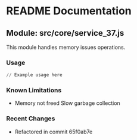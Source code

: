 # README Documentation

## Module: src/core/service_37.js

This module handles memory issues operations.

### Usage

```python
// Example usage here
```

### Known Limitations

- Memory not freed Slow garbage collection

### Recent Changes

- Refactored in commit 65f0ab7e
